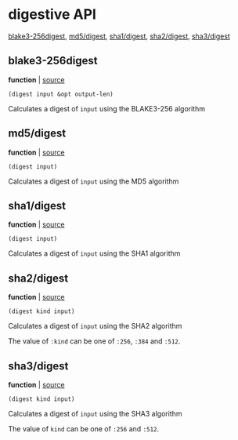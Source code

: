 # digestive API


[blake3-256digest](#blake3-256digest), [md5/digest](#md5digest), [sha1/digest](#sha1digest), [sha2/digest](#sha2digest), [sha3/digest](#sha3digest)

## blake3-256digest

**function**  | [source][1]

```janet
(digest input &opt output-len)
```

Calculates a digest of `input` using the BLAKE3-256 algorithm

[1]: lib/blake3-256.janet#L303

## md5/digest

**function**  | [source][2]

```janet
(digest input)
```

Calculates a digest of `input` using the MD5 algorithm

[2]: lib/md5.janet#L46

## sha1/digest

**function**  | [source][3]

```janet
(digest input)
```

Calculates a digest of `input` using the SHA1 algorithm

[3]: lib/sha1.janet#L28

## sha2/digest

**function**  | [source][4]

```janet
(digest kind input)
```

Calculates a digest of `input` using the SHA2 algorithm

The value of `:kind` can be one of `:256`, `:384` and `:512`.

[4]: lib/sha2.janet#L335

## sha3/digest

**function**  | [source][5]

```janet
(digest kind input)
```

Calculates a digest of `input` using the SHA3 algorithm

The value of `kind` can be one of `:256` and `:512`.

[5]: lib/sha3.janet#L146

